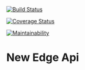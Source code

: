 [![Build Status](https://travis-ci.org/hanna2895/new-edge-api.svg?branch=master)](https://travis-ci.org/hanna2895/new-edge-api)

[![Coverage Status](https://coveralls.io/repos/github/hanna2895/new-edge-api/badge.svg?branch=master)](https://coveralls.io/github/hanna2895/new-edge-api?branch=master)

[![Maintainability](https://api.codeclimate.com/v1/badges/cc095be750ff6ee6189a/maintainability)](https://codeclimate.com/github/hanna2895/new-edge-api/maintainability)


# New Edge Api 